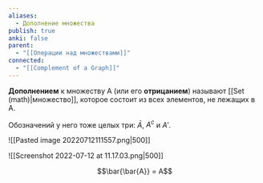 ```yaml
---
aliases:
  - Дополнение множества
publish: true
anki: false
parent:
  - "[[Операции над множествами]]"
connected:
  - "[[Complement of a Graph]]"
---
```



**Дополнением** к множеству A (или его **отрицанием**) называют [[Set (math)|множество]], которое состоит из всех элементов, не лежащих в A.

Обозначений у него тоже целых три: $\bar{A}$, $A^c$ и $A'$.

![[Pasted image 20220712111557.png|500]]

![[Screenshot 2022-07-12 at 11.17.03.png|500]]

$$\bar{\bar{A}} = A$$